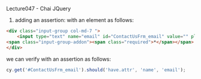 Lecture047 - Chai JQuery
1. adding an assertion:
with an element as follows:
```html
<div class="input-group col-md-7 ">
	<input type="text" name="email" id="ContactUsFrm_email" value="" placeholder="" class="form-control ">
<span class="input-group-addon"><span class="required">*</span></span>
</div>
```
we can verify with an assertion as follows:
```javascript
cy.get('#ContactUsFrm_email').should('have.attr', 'name', 'email');
```

